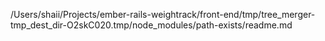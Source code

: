 /Users/shaii/Projects/ember-rails-weightrack/front-end/tmp/tree_merger-tmp_dest_dir-O2skC020.tmp/node_modules/path-exists/readme.md